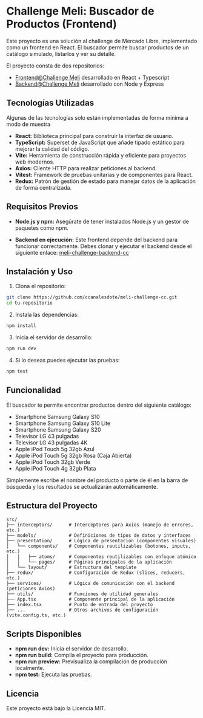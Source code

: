 # Challenge Meli: Buscador de Productos (Frontend)

Este proyecto es una solución al challenge de Mercado Libre, implementado como un frontend en React. El buscador permite buscar productos de un catálogo simulado, listarlos y ver su detalle.

El proyecto consta de dos repositorios:

- [Frontend@Challenge Meli](https://github.com/ccanalesdote/meli-challenge-cc) desarrollado en React + Typescript
- [Backend@Challenge Meli](https://github.com/ccanalesdote/meli-challenge-backend-cc) desarrollado con Node y Express

## Tecnologías Utilizadas

Algunas de las tecnologías solo están implementadas de forma minima a modo de muestra

- **React:** Biblioteca principal para construir la interfaz de usuario.
- **TypeScript:** Superset de JavaScript que añade tipado estático para mejorar la calidad del código.
- **Vite:** Herramienta de construcción rápida y eficiente para proyectos web modernos.
- **Axios:** Cliente HTTP para realizar peticiones al backend.
- **Vitest:** Framework de pruebas unitarias y de componentes para React.
- **Redux:** Patrón de gestión de estado para manejar datos de la aplicación de forma centralizada.

## Requisitos Previos

- **Node.js y npm:** Asegúrate de tener instalados Node.js y un gestor de paquetes como npm.

- **Backend en ejecución:** Este frontend depende del backend para funcionar correctamente. Debes clonar y ejecutar el backend desde el siguiente enlace: [meli-challenge-backend-cc](https://github.com/ccanalesdote/meli-challenge-backend-cc)

## Instalación y Uso

1. Clona el repositorio:

```bash
git clone https://github.com/ccanalesdote/meli-challenge-cc.git
cd tu-repositorio
```

2. Instala las dependencias:

```bash
npm install
```

3. Inicia el servidor de desarrollo:

```bash
npm run dev
```

4. Si lo deseas puedes ejecutar las pruebas:

```bash
npm test
```

## Funcionalidad

El buscador te permite encontrar productos dentro del siguiente catálogo:

- Smartphone Samsung Galaxy S10
- Smartphone Samsung Galaxy S10 Lite
- Smartphone Samsung Galaxy S20
- Televisor LG 43 pulgadas
- Televisor LG 43 pulgadas 4K
- Apple iPod Touch 5g 32gb Azul
- Apple iPod Touch 5g 32gb Rosa (Caja Abierta)
- Apple iPod Touch 32gb Verde
- Apple iPod Touch 4g 32gb Plata

Simplemente escribe el nombre del producto o parte de él en la barra de búsqueda y los resultados se actualizarán automáticamente.

## Estructura del Proyecto

```
src/
├── interceptors/      # Interceptores para Axios (manejo de errores, etc.)
├── models/            # Definiciones de tipos de datos y interfaces
├── presentation/      # Lógica de presentación (componentes visuales)
│   └── components/    # Componentes reutilizables (botones, inputs, etc.)
│   │   ├── atoms/     # Componentes reutilizables con enfoque atómico
│   │   └── pages/     # Páginas principales de la aplicación
│   └── layout/        # Estructura del template
├── redux/             # Configuración de Redux (slices, reducers, etc.)
├── services/          # Lógica de comunicación con el backend (peticiones Axios)
├── utils/             # Funciones de utilidad generales
├── App.tsx            # Componente principal de la aplicación
├── index.tsx          # Punto de entrada del proyecto
├── ...                # Otros archivos de configuración (vite.config.ts, etc.)
```

## Scripts Disponibles

- **npm run dev:** Inicia el servidor de desarrollo.
- **npm run build:** Compila el proyecto para producción.
- **npm run preview:** Previsualiza la compilación de producción localmente.
- **npm test:** Ejecuta las pruebas.

## Licencia

Este proyecto está bajo la Licencia MIT.
